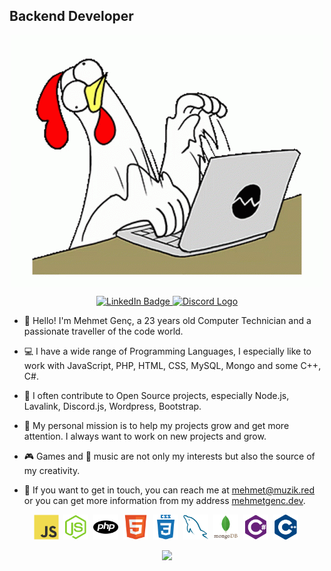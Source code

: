 ## Backend Developer
<p align="center"><img src="/chicken.gif" align="center" /></p>
<p align="center">
<a href="[your-linkedin-URL](https://www.linkedin.com/in/imehmetgenc/)">
    <img src="https://img.shields.io/badge/LinkedIn-blue?style=for-the-badge&logo=linkedin&logoColor=white" alt="LinkedIn Badge"/>
</a>
<a href="https://discord.gg/muzik">
    <img src="https://img.shields.io/badge/Discord-blue?style=for-the-badge&logo=discord&logoColor=white" alt="Discord Logo"/>
</a>
</p>

- 👋 Hello! I'm Mehmet Genç, a 23 years old Computer Technician and a passionate traveller of the code world.

- 💻 I have a wide range of Programming Languages, I especially like to work with JavaScript, PHP, HTML, CSS, MySQL, Mongo and some C++, C\#.

- 🚀 I often contribute to Open Source projects, especially Node.js, Lavalink, Discord.js, Wordpress, Bootstrap.

- 🌟 My personal mission is to help my projects grow and get more attention. I always want to work on new projects and grow.
  
- 🎮 Games and 🎵 music are not only my interests but also the source of my creativity.

- 📧 If you want to get in touch, you can reach me at mehmet@muzik.red or you can get more information from my address [mehmetgenc.dev](https://mehmetgenc.dev).

<p align="center">
  <img src="https://github.com/devicons/devicon/blob/master/icons/javascript/javascript-original.svg" title="JavaScript" alt="JavaScript" width="40" height="40"/>&nbsp;
  <img src="https://github.com/devicons/devicon/blob/master/icons/nodejs/nodejs-original.svg" title="NodeJS" alt="NodeJS" width="40" height="40"/>&nbsp;
  <img src="https://github.com/devicons/devicon/blob/master/icons/php/php-plain.svg" title="PHP" alt="PHP" width="40" height="40"/>&nbsp;
  <img src="https://github.com/devicons/devicon/blob/master/icons/html5/html5-original.svg" title="HTML5" alt="HTML" width="40" height="40"/>&nbsp;
  <img src="https://github.com/devicons/devicon/blob/master/icons/css3/css3-plain-wordmark.svg"  title="CSS3" alt="CSS" width="40" height="40"/>&nbsp;
  <img src="https://github.com/devicons/devicon/blob/master/icons/mysql/mysql-plain.svg" title="MySQL"  alt="MySQL" width="40" height="40"/>&nbsp;
  <img src="https://github.com/devicons/devicon/blob/master/icons/mongodb/mongodb-original-wordmark.svg" title="MongoDB" alt="MongoDB" width="40" height="40"/>&nbsp;
  <img src="https://github.com/devicons/devicon/blob/master/icons/csharp/csharp-plain.svg" title="CSharp" alt="CSharp" width="40" height="40"/>&nbsp;
  <img src="https://github.com/devicons/devicon/blob/master/icons/cplusplus/cplusplus-plain.svg" title="CPlusPlus" alt="CPlusPlus" width="40" height="40"/>&nbsp;
</p>


<p align="center">
    <img src="https://streak-stats.demolab.com?user=imehmetgenc&theme=transparent&date_format=j%20M%5B%20Y%5D&card_width=512&type=png" />
</p>
